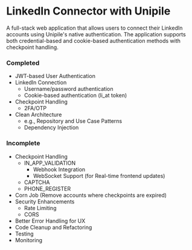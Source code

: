 # LinkedIn Connector with Unipile

A full-stack web application that allows users to connect their LinkedIn accounts using Unipile's native authentication. The application supports both credential-based and cookie-based authentication methods with checkpoint handling.

### Completed

- JWT-based User Authentication
- LinkedIn Connection
  - Username/password authentication
  - Cookie-based authentication (li_at token)
- Checkpoint Handling
  - 2FA/OTP
- Clean Architecture
  - e.g., Repository and Use Case Patterns
  - Dependency Injection

### Incomplete

- Checkpoint Handling
  - IN_APP_VALIDATION
    - Webhook Integration
    - WebSocket Support (for Real-time frontend updates)
  - CAPTCHA
  - PHONE_REGISTER
- Corn Job (Remove accounts where checkpoints are expired)
- Security Enhancements
  - Rate Limiting
  - CORS
- Better Error Handling for UX
- Code Cleanup and Refactoring
- Testing
- Monitoring